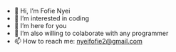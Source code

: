 - 👋 Hi, I’m Fofie Nyei
- 👀 I’m interested in coding
- 🌱 I’m here for you 
- 💞️ I’m also willing to colaborate with any programmer
- 📫 How to reach me: nyeifofie2@gmail.com

<!---
Nf873/Nf873 is a ✨ special ✨ repository because its `README.md` (this file) appears on your GitHub profile.
You can click the Preview link to take a look at your changes.
--->
